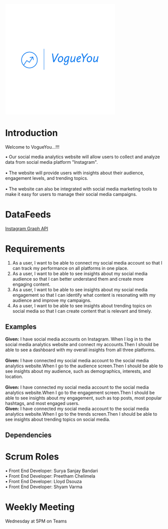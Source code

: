 <img src="https://github.com/PreethamGoud/VogueYou/blob/master/wwwroot/assets/Logos/VogueYou-logos_transparent.png" width="350" alt="accessibility text">

# Introduction
Welcome to VogueYou...!!!  

• Our social media analytics website will allow users to collect and analyze data from social media platform "Instagram".  <br/>    
• The website will provide users with insights about their audience, engagement levels, and trending topics.  <br/>    
• The website can also be integrated with social media marketing tools to make it easy for users to manage their social media campaigns.  <br/> 

# DataFeeds

<a href="https://developers.facebook.com/docs/instagram-api">Instagram Graph API </a><br/>


# Requirements
1. As a user, I want to be able to connect my social media account so that I can track my performance on all platforms in one place.
2. As a user, I want to be able to see insights about my social media audience so that I can better understand them and create more engaging content.
3. As a user, I want to be able to see insights about my social media engagement so that I can identify what content is resonating with my audience and improve my campaigns.
4. As a user, I want to be able to see insights about trending topics on social media so that I can create content that is relevant and timely.

## Examples

**Given:** I have social media accounts on Instagram. When I log in to the social media analytics website and connect my accounts.Then I should be able to see a dashboard with my overall insights from all three platforms.<br/>  
**Given:** I have connected my social media account to the social media analytics website.When I go to the audience screen.Then I should be able to see insights about my audience, such as demographics, interests, and location.<br/>  
**Given:** I have connected my social media account to the social media analytics website.When I go to the engagement screen.Then I should be able to see insights about my engagement, such as top posts, most popular hashtags, and most engaged users.<br/>
**Given:** I have connected my social media account to the social media analytics website.When I go to the trends screen.Then I should be able to see insights about trending topics on social media.<br/>  

## Dependencies


# Scrum Roles

•	Front End Developer: Surya Sanjay Bandari  <br/>
•	Front End Developer: Preetham Chelimela  <br/>
•	Front End Developer: Lloyd Dsouza  <br/>
•	Front End Developer: Shyam Varma  <br/>

# Weekly Meeting
 
 Wednesday at 5PM on Teams
